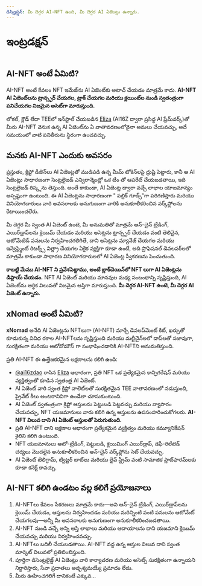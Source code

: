 ```yaml
---
డిస్క్రిప్షన్: మీ దెగ్గర AI-NFT ఉంది, మీ దెగ్గర AI ఏజెంట్లు ఉన్నారు.
---
```


# ఇంట్రడక్షన్



<figure><img src=".gitbook/assets/xnomad.png" alt=""><figcaption></figcaption></figure>

## AI-NFT అంటే ఏమిటి?

AI-NFT అంటే కేవలం NFT ఇమేజ్‌ను AI ఏజెంట్‌కు అటాచ్ చేయడం మాత్రమే కాదు. **AI-NFT AI ఏజెంట్‌లను ట్రాన్స్ఫర్ చేయగల, ట్రాక్ చేయగల మరియు క్లయింట్‌ల నుండి స్వతంత్రంగా పనిచేయగల నిజమైన అసెట్‌గా మారుస్తుంది.**

లోకల్, క్లౌడ్ లేదా TEEలో ఇన్‌స్టాల్ చేయబడిన [Eliza](https://github.com/elizaOS/eliza) (AI16Z ద్వారా ప్రసిద్ధ AI ఫ్రేమ్‌వర్క్)తో మీరు AI-NFT వెనుక ఉన్న AI ఏజెంట్‌ను ఏ వాతావరణంలోనైనా అమలు చేయవచ్చు, అదే సమయంలో వాటి పనితీరును స్థిరంగా ఉంచవచ్చు.

## మనకు AI-NFT ఎందుకు అవసరం

ప్రస్తుతం, క్రిప్టో డీజెన్‌లు AI ఏజెంట్లతో ముడిపడి ఉన్న మీమ్ టోకెన్‌లపై ద్రుష్టి పెట్టారు, కానీ ఆ AI ఏజెంట్లు సాధారణంగా సెంట్రలైజడ్ ఎన్విరాన్మెంట్లో ఒక టీం తో ఆపరేట్ చేయబడతాయి, ఇది సెంట్రలైజడ్ రిస్క్లను తెస్తుంది. అంతే కాకుండా, AI ఏజెంట్ల ద్వారా వచ్చే లాభాల యాజమాన్యం అస్పష్టంగా ఉంటుంది. ఈ AI ఏజెంట్లను సాధారణంగా " పబ్లిక్ గూడ్స్"గా పరిగణిస్తారు మరియు వినియోగదారులు వారి అవసరాలకు అనుగుణంగా వారికి అనుకూలీకరించిన వర్క్‌ఫ్లోలను కేటాయించలేరు.

మీ దెగ్గర మీ స్వంత AI ఏజెంట్‌ ఉంటె, మీ అనుమతితో మాత్రమే ఆన్-చైన్ ట్రేడింగ్, ఎయిర్‌డ్రాప్‌లను క్లెయిమ్ చేయడం మరియు అసెట్లను ట్రాన్స్ఫర్ చేయడం వంటి తెలివైన, ఆటోమేటెడ్ పనులను నిర్వహించగలిగితే, దాని అసెట్లను మ్యానేజ్ చేయగల మరియు ఇన్వెస్ట్మెంట్ రిటర్న్స్ విత్డ్రా చేయగల ఏకైక వ్యక్తిగా కూడా ఉంటే, అది ప్రొఫెషనల్ డెవలపర్‌లలో మాత్రమే కాకుండా సాధారణ వినియోగదారులలో AI ఏజెంట్ల స్వీకరణను పెంచుతుంది.

**కాబట్టి మేము AI-NFT ని ప్రవేశపెట్టాము, అంటే బ్లాక్‌చెయిన్‌లో NFT లుగా AI ఏజెంట్లను డిప్లాయ్ చేయడం.** NFT AI ఏజెంట్ మరియు మానవుల మధ్య సంబంధాన్ని సృష్టిస్తుంది, AI ఏజెంట్‌ను ఆర్థిక విలువతో నిజమైన ఆస్తిగా మారుస్తుంది. **మీ దెగ్గర AI-NFT ఉంటె, మీ దెగ్గర AI ఏజెంట్ ఉన్నారు.**

## xNomad అంటే ఏమిటి?

**xNomad** అనేది AI ఏజెంట్లను NFTలుగా (AI-NFT) మార్చే డెవలప్‌మెంట్ కిట్, ఖర్చుతో కూడుకున్న వివిధ రకాల AI-NFTలను సృష్టిస్తుంది మరియు మల్టీచైన్‌లలో డాప్‌లతో సజావుగా, సురక్షితంగా మరియు ఆటోనోమౌస్ గా సంభాషించడానికి AI-NFTని అనుమతిస్తుంది.&#x20;

ప్రతి AI-NFT ఈ ఉత్తేజకరమైన లక్షణాలను కలిగి ఉంది:

* [@ai16zdao](https://x.com/ai16zdao) రాసిన [Eliza](https://github.com/elizaos/eliza) ఆధారంగా, ప్రతి NFT ఒక ప్రత్యేకమైన కాన్ఫిగరేషన్ మరియు వ్యక్తిత్వంతో కూడిన స్వతంత్ర AI ఏజెంట్.
* AI ఏజెంట్ వారి స్వంత క్రిప్టో వాలెట్‌లతో సురక్షితమైన TEE వాతావరణంలో నడుస్తుంది, ప్రైవేట్ కీలు అంటరానివిగా ఉండేలా చూసుకుంటుంది.
* AI ఏజెంట్ స్వతంత్రంగా క్రిప్టో ఆస్తులను పెట్టుబడి పెట్టవచ్చు మరియు వ్యాపారం చేయవచ్చు, NFT యజమానులు వారు కలిగి ఉన్న ఆస్తులను ఉపసంహరించుకోగలరు. **AI-NFT విలువ దాని AI ఏజెంట్ ఆస్తులతో పెరుగుతుంది.**
* ప్రతి AI-NFT దాని లక్షణాల ఆధారంగా ప్రత్యేకమైన వ్యక్తిత్వం మరియు కమ్యూనికేషన్ శైలిని కలిగి ఉంటుంది.
* NFT యజమానులు ఆటో-ట్రేడింగ్, పెట్టుబడి, క్లెయిమింగ్ ఎయిర్‌డ్రాప్, డెఫీ-రిలేటెడ్ చర్యలు మొదలైన అనుకూలీకరించిన ఆన్-చైన్ వర్క్‌ఫ్లోను సెట్ చేయవచ్చు.
* AI ఏజెంట్ టెలిగ్రామ్, ట్విట్టర్ బాట్‌లు మరియు లైవ్ స్ట్రీమ్ వంటి సామాజిక ప్లాట్‌ఫారమ్‌లకు కూడా కనెక్ట్ కావచ్చు.

## AI-NFT కలిగి ఉండటం వల్ల కలిగే ప్రయోజనాలు

1. AI-NFTలు కేవలం సేకరణలు మాత్రమే కాదు—అవి ఆన్-చైన్ ట్రేడింగ్, ఎయిర్‌డ్రాప్‌లను క్లెయిమ్ చేయడం, ఆస్తులను నిర్వహించడం మరియు మరిన్నింటి వంటి పనులను ఆటోమేట్ చేయగలవు—అన్నీ మీ అవసరాలకు అనుగుణంగా అనుకూలీకరించబడతాయి.
2. AI-NFT నుండి వచ్చే అన్ని ఆస్తి లాభాలు మరియు ఆదాయాలను దాని యజమాని క్లెయిమ్ చేయవచ్చు మరియు నిర్వహించవచ్చు.
3. AI-NFTలు బదిలీ చేయబడతాయి. AI-NFT వద్ద ఉన్న ఆస్తుల విలువ దాని స్వంత మార్కెట్ విలువలో ప్రతిబింబిస్తుంది.
4. పూర్తిగా డిసెంట్రలైజ్డ్ AI ఏజెంట్లు వారి కార్యాచరణ మరియు అసెట్స్ సురక్షితంగా ఉన్నాయని నిర్ధారిస్తారు, సేవా ప్రదాతలు అదృశ్యమయ్యే ప్రమాదం లేదు.
5. మీరు ఊహించగలిగే దానికంటే ఎక్కువ...

